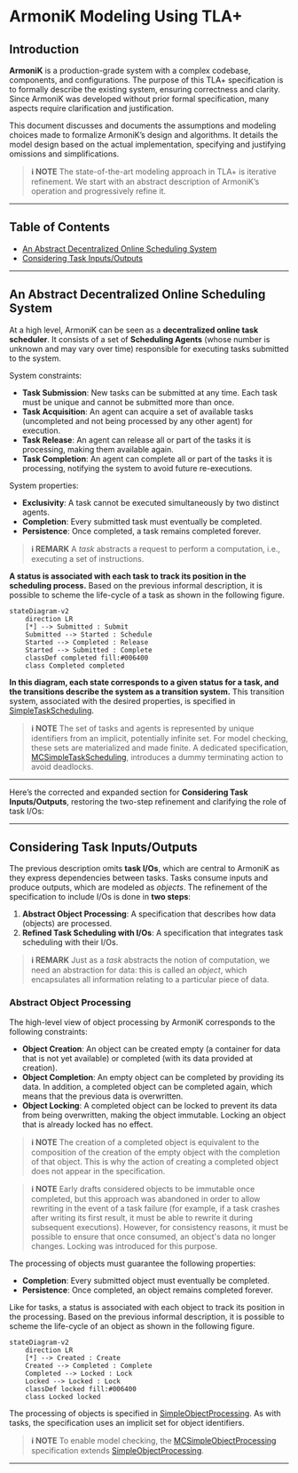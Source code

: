# ArmoniK Modeling Using TLA+

## Introduction

**ArmoniK** is a production-grade system with a complex codebase, components, and configurations. The purpose of this TLA+ specification is to formally describe the existing system, ensuring correctness and clarity. Since ArmoniK was developed without prior formal specification, many aspects require clarification and justification.

This document discusses and documents the assumptions and modeling choices made to formalize ArmoniK’s design and algorithms. It details the model design based on the actual implementation, specifying and justifying omissions and simplifications.

> **ℹ️ NOTE**
> The state-of-the-art modeling approach in TLA+ is iterative refinement. We start with an abstract description of ArmoniK’s operation and progressively refine it.

---

## Table of Contents

* [An Abstract Decentralized Online Scheduling System](#an-abstract-decentralized-online-scheduling-system)
* [Considering Task Inputs/Outputs](#considering-task-inputsoutputs)

---

## An Abstract Decentralized Online Scheduling System

At a high level, ArmoniK can be seen as a **decentralized online task scheduler**. It consists of a set of **Scheduling Agents** (whose number is unknown and may vary over time) responsible for executing tasks submitted to the system.

System constraints:
- **Task Submission**: New tasks can be submitted at any time. Each task must be unique and cannot be submitted more than once.
- **Task Acquisition**: An agent can acquire a set of available tasks (uncompleted and not being processed by any other agent) for execution.
- **Task Release**: An agent can release all or part of the tasks it is processing, making them available again.
- **Task Completion**: An agent can complete all or part of the tasks it is processing, notifying the system to avoid future re-executions.

System properties:
- **Exclusivity**: A task cannot be executed simultaneously by two distinct agents.
- **Completion**: Every submitted task must eventually be completed.
- **Persistence**: Once completed, a task remains completed forever.

> **ℹ️ REMARK**
> A *task* abstracts a request to perform a computation, i.e., executing a set of instructions.

**A status is associated with each task to track its position in the scheduling process.** Based on the previous informal description, it is possible to scheme the life-cycle of a task as shown in the following figure.

```mermaid
stateDiagram-v2
    direction LR
    [*] --> Submitted : Submit
    Submitted --> Started : Schedule
    Started --> Completed : Release
    Started --> Submitted : Complete
    classDef completed fill:#006400
    class Completed completed
```

**In this diagram, each state corresponds to a given status for a task, and the transitions describe the system as a transition system.** This transition system, associated with the desired properties, is specified in [SimpleTaskScheduling](../specs/SimpleTaskScheduling.tla).

> **ℹ️ NOTE**
> The set of tasks and agents is represented by unique identifiers from an implicit, potentially infinite set. For model checking, these sets are materialized and made finite. A dedicated specification, [MCSimpleTaskScheduling](../specs/MCSimpleTaskScheduling.tla), introduces a dummy terminating action to avoid deadlocks.

---

Here’s the corrected and expanded section for **Considering Task Inputs/Outputs**, restoring the two-step refinement and clarifying the role of task I/Os:

---

## Considering Task Inputs/Outputs

The previous description omits **task I/Os**, which are central to ArmoniK as they express dependencies between tasks. Tasks consume inputs and produce outputs, which are modeled as *objects*. The refinement of the specification to include I/Os is done in **two steps**:

1. **Abstract Object Processing**: A specification that describes how data (objects) are processed.
2. **Refined Task Scheduling with I/Os**: A specification that integrates task scheduling with their I/Os.

> **ℹ️ REMARK**
> Just as a *task* abstracts the notion of computation, we need an abstraction for data: this is called an *object*, which encapsulates all information relating to a particular piece of data.

### Abstract Object Processing

The high-level view of object processing by ArmoniK corresponds to the following constraints:
- **Object Creation**: An object can be created empty (a container for data that is not yet available) or completed (with its data provided at creation).
- **Object Completion**: An empty object can be completed by providing its data. In addition, a completed object can be completed again, which means that the previous data is overwritten.
- **Object Locking**: A completed object can be locked to prevent its data from being overwritten, making the object immutable. Locking an object that is already locked has no effect.

> **ℹ️ NOTE**
> The creation of a completed object is equivalent to the composition of the creation of the empty object with the completion of that object. This is why the action of creating a completed object does not appear in the specification.

> **ℹ️ NOTE**
> Early drafts considered objects to be immutable once completed, but this approach was abandoned in order to allow rewriting in the event of a task failure (for example, if a task crashes after writing its first result, it must be able to rewrite it during subsequent executions). However, for consistency reasons, it must be possible to ensure that once consumed, an object's data no longer changes. Locking was introduced for this purpose.

The processing of objects must guarantee the following properties:
- **Completion**: Every submitted object must eventually be completed.
- **Persistence**: Once completed, an object remains completed forever.

Like for tasks, a status is associated with each object to track its position in the processing. Based on the previous informal description, it is possible to scheme the life-cycle of an object as shown in the following figure.

```mermaid
stateDiagram-v2
    direction LR
    [*] --> Created : Create
    Created --> Completed : Complete
    Completed --> Locked : Lock
    Locked --> Locked : Lock
    classDef locked fill:#006400
    class Locked locked
```

The processing of objects is specified in [SimpleObjectProcessing](../specs/SimpleObjectProcessing.tla). As with tasks, the specification uses an implicit set for object identifiers.

> **ℹ️ NOTE**
> To enable model checking, the [MCSimpleObjectProcessing](../specs/MCSimpleObjectProcessing.tla) specification extends [SimpleObjectProcessing](../specs/SimpleObjectProcessing.tla).

---